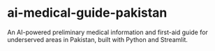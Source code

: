 # ai-medical-guide-pakistan
An AI-powered preliminary medical information and first-aid guide for underserved areas in Pakistan, built with Python and Streamlit.
